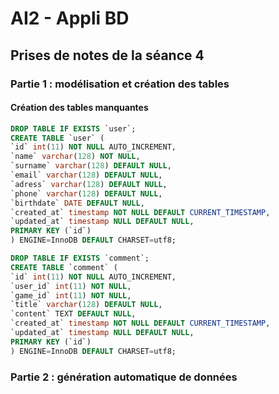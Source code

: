 # AI2 - Appli BD

## Prises de notes de la séance 4

### Partie 1 : modélisation et création des tables

#### Création des tables manquantes

```sql
DROP TABLE IF EXISTS `user`;
CREATE TABLE `user` (
`id` int(11) NOT NULL AUTO_INCREMENT,
`name` varchar(128) NOT NULL,
`surname` varchar(128) DEFAULT NULL,
`email` varchar(128) DEFAULT NULL,
`adress` varchar(128) DEFAULT NULL,
`phone` varchar(128) DEFAULT NULL,
`birthdate` DATE DEFAULT NULL,
`created_at` timestamp NOT NULL DEFAULT CURRENT_TIMESTAMP,
`updated_at` timestamp NULL DEFAULT NULL,
PRIMARY KEY (`id`)
) ENGINE=InnoDB DEFAULT CHARSET=utf8;

DROP TABLE IF EXISTS `comment`;
CREATE TABLE `comment` (
`id` int(11) NOT NULL AUTO_INCREMENT,
`user_id` int(11) NOT NULL,
`game_id` int(11) NOT NULL,
`title` varchar(128) DEFAULT NULL,
`content` TEXT DEFAULT NULL,
`created_at` timestamp NOT NULL DEFAULT CURRENT_TIMESTAMP,
`updated_at` timestamp NULL DEFAULT NULL,
PRIMARY KEY (`id`)
) ENGINE=InnoDB DEFAULT CHARSET=utf8;
```

### Partie 2 : génération automatique de données
